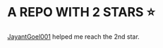 # A REPO WITH 2 STARS ⭐️

[JayantGoel001](https://github.com/JayantGoel001) helped me reach the 2nd star.